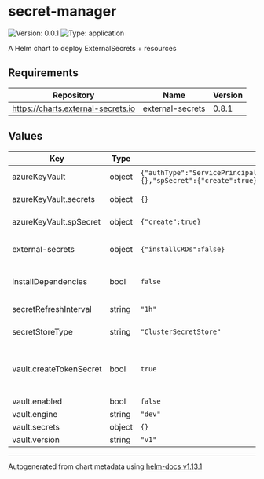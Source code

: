 # secret-manager

![Version: 0.0.1](https://img.shields.io/badge/Version-0.0.1-informational?style=flat-square) ![Type: application](https://img.shields.io/badge/Type-application-informational?style=flat-square)

A Helm chart to deploy ExternalSecrets + resources

## Requirements

| Repository | Name | Version |
|------------|------|---------|
| https://charts.external-secrets.io | external-secrets | 0.8.1 |

## Values

| Key | Type | Default | Description |
|-----|------|---------|-------------|
| azureKeyVault | object | `{"authType":"ServicePrincipal","enabled":true,"name":"mykeyvault","secrets":{},"spSecret":{"create":true}}` | Configuration for AzureKeyVault |
| azureKeyVault.secrets | object | `{}` | ES secrets to generate |
| azureKeyVault.spSecret | object | `{"create":true}` | Service Principal credentials to use |
| external-secrets | object | `{"installCRDs":false}` | Configuration for ExternalSecrets dependency |
| installDependencies | bool | `false` | Whether to install ExternalSecrets onto the cluster  |
| secretRefreshInterval | string | `"1h"` | How frequently to refresh secrets |
| secretStoreType | string | `"ClusterSecretStore"` | SecretStore or ClusterSecretStore |
| vault.createTokenSecret | bool | `true` | Whether to create a secret to store the Vault token or read from an existing one |
| vault.enabled | bool | `false` |  |
| vault.engine | string | `"dev"` |  |
| vault.secrets | object | `{}` |  |
| vault.version | string | `"v1"` |  |

----------------------------------------------
Autogenerated from chart metadata using [helm-docs v1.13.1](https://github.com/norwoodj/helm-docs/releases/v1.13.1)
